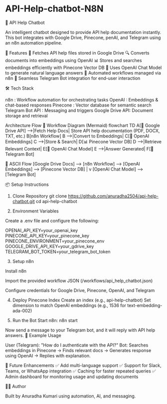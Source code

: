 # API-Help-chatbot-N8N

📖 API Help Chatbot

An intelligent chatbot designed to provide API help documentation instantly. This bot integrates with Google Drive, Pinecone, 
penAI, and Telegram using an n8n automation pipeline.

🚀 Features
📂 Fetches API help files stored in Google Drive
🔍 Converts documents into embeddings using OpenAI
📊 Stores and searches embeddings efficiently with Pinecone Vector DB
🤖 Uses OpenAI Chat Model to generate natural language answers
🔗 Automated workflows managed via n8n
💬 Seamless Telegram Bot integration for end-user interaction

🛠️ Tech Stack

n8n
: Workflow automation for orchestrating tasks
OpenAI
: Embeddings & chat-based responses
Pinecone
: Vector database for semantic search
Telegram Bot API
: Messaging and triggers
Google Drive API: Document storage and retrieval

Architecture Flow
🔹 Workflow Diagram (Mermaid)
flowchart TD
    A[📂 Google Drive API] -->|Fetch Help Docs| Store API help documentation (PDF, DOCX, TXT, etc.)
    B[n8n Workflow]    B -->|Convert to Embeddings| 
    C[🔎 OpenAI Embeddings]    C -->|Store & Search|
    D[📊 Pinecone Vector DB]    D -->|Retrieve Relevant Context| 
    E[🤖 OpenAI Chat Model]    E -->|Answer Generated|
    F[💬 Telegram Bot]

🔹 ASCII Flow
[Google Drive Docs] --> [n8n Workflow] --> [OpenAI Embeddings] --> [Pinecone Vector DB]
                                                                    |
                                                                    v
                                                         [OpenAI Chat Model] --> [Telegram Bot]

📦 Setup Instructions
1. Clone Repository
git clone https://github.com/anuradha2504/api-help-chatbot.git
cd api-help-chatbot

2. Environment Variables

Create a .env file and configure the following:

OPENAI_API_KEY=your_openai_key
PINECONE_API_KEY=your_pinecone_key
PINECONE_ENVIRONMENT=your_pinecone_env
GOOGLE_DRIVE_API_KEY=your_gdrive_key
TELEGRAM_BOT_TOKEN=your_telegram_bot_token

3. Setup n8n

Install n8n

Import the provided workflow JSON (/workflows/api_help_chatbot.json)

Configure credentials for Google Drive, Pinecone, OpenAI, and Telegram

4. Deploy Pinecone Index
Create an index (e.g., api-help-chatbot)
Set dimension to match OpenAI embeddings (e.g., 1536 for text-embedding-ada-002)

5. Run the Bot
Start n8n:
n8n start

Now send a message to your Telegram bot, and it will reply with API help answers.
📌 Example Usage

User (Telegram): "How do I authenticate with the API?"
Bot: Searches embeddings in Pinecone → Finds relevant docs → Generates response using OpenAI → Replies with explanation.

🔮 Future Enhancements
✅ Add multi-language support
✅ Support for Slack, Teams, or WhatsApp integration
✅ Caching for faster repeated queries
✅ Admin dashboard for monitoring usage and updating documents

👨‍💻 Author

Built by Anuradha Kumari using automation, AI, and messaging.
